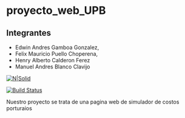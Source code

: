 # proyecto_web_UPB

## Integrantes
- Edwin Andres Gamboa Gonzalez,
- Felix Mauricio Puello Choperena,
- Henry Alberto Calderon Ferez
- Manuel Andres Blanco Clavijo

[![N|Solid](https://cldup.com/dTxpPi9lDf.thumb.png)](https://nodesource.com/products/nsolid)

[![Build Status](https://travis-ci.org/joemccann/dillinger.svg?branch=master)](https://travis-ci.org/joemccann/dillinger)

Nuestro proyecto se trata de una pagina web de simulador de costos porturaios
